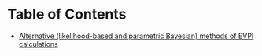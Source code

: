 # Table of Contents

-   [Alternative (likelihood-based and parametric Bayesian) methods of EVPI calculations](file:///C:/Users/msafavi/Static/RPackages/voipred/docs/articles/VoIPred_tutorial.html)
